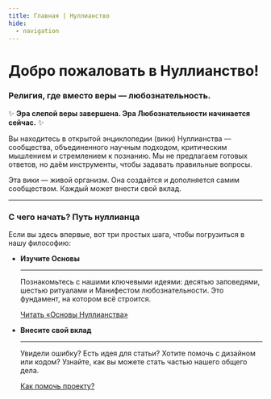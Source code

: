 ```yaml
---
title: Главная | Нуллианство
hide:
  - navigation
---
```


# Добро пожаловать в Нуллианство!
### Религия, где вместо веры — любознательность.

✨ **Эра слепой веры завершена. Эра Любознательности начинается сейчас.** ✨

Вы находитесь в открытой энциклопедии (вики) Нуллианства — сообщества, объединенного научным подходом, критическим мышлением и стремлением к познанию. Мы не предлагаем готовых ответов, но даём инструменты, чтобы задавать правильные вопросы.

Эта вики — живой организм. Она создаётся и дополняется самим сообществом. Каждый может внести свой вклад.

---

### С чего начать? Путь нуллианца

Если вы здесь впервые, вот три простых шага, чтобы погрузиться в нашу философию:

<div class="grid cards" markdown>

-   **Изучите Основы**

    ---

    Познакомьтесь с нашими ключевыми идеями: десятью заповедями, шестью ритуалами и Манифестом любознательности. Это фундамент, на котором всё строится.

    [Читать «Основы Нуллианства»](./basics/manifesto.md)

-   **Внесите свой вклад**

    ---

    Увидели ошибку? Есть идея для статьи? Хотите помочь с дизайном или кодом? Узнайте, как вы можете стать частью нашего общего дела.

    [Как помочь проекту?](./contribute/how-to-contribute.md)

</div>
